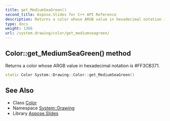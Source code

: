 ```yaml
---
title: get_MediumSeaGreen()
second_title: Aspose.Slides for C++ API Reference
description: Returns a color whose ARGB value in hexadecimal notation is #FF3CB371.
type: docs
weight: 1366
url: /system.drawing/color/get_mediumseagreen/
---
```

## Color::get_MediumSeaGreen() method


Returns a color whose ARGB value in hexadecimal notation is #FF3CB371.

```cpp
static Color System::Drawing::Color::get_MediumSeaGreen()
```

## See Also

* Class [Color](../)
* Namespace [System::Drawing](../../)
* Library [Aspose.Slides](../../../)